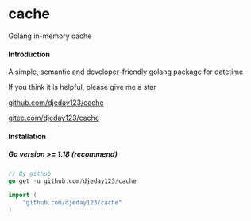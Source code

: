 # cache
Golang in-memory cache

#### Introduction

A simple, semantic and developer-friendly golang package for datetime

If you think
it is helpful, please give me a star

[github.com/djeday123/cache](https://github.com/golang-module/carbon "github.com/djeday123/cache")

[gitee.com/djeday123/cache](https://gitee.com/golang-module/carbon "gitee.com/djeday123/cache")

#### Installation

##### Go version >= 1.18 (recommend)

```go
// By github
go get -u github.com/djeday123/cache

import (
	"github.com/djeday123/cache"
)

